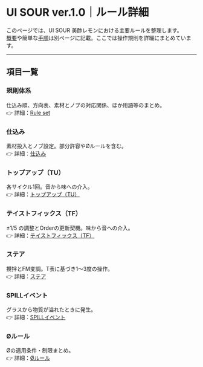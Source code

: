 # UI SOUR ver.1.0｜ルール詳細

このページでは、UI SOUR 美酢レモンにおける主要ルールを整理します。  
[概要](overview.md)や簡単な[手順](instruction.md)は別ページに記載。ここでは操作規則を詳細にまとめています。

---

## 項目一覧

### 規則体系
仕込み順、方向表、素材とノブの対応関係、ほか用語等のまとめ。  
👉 詳細：[Rule set](order.md)

### 仕込み
素材投入とノブ設定。部分許容やØルールを含む。  
👉 詳細：[仕込み](Preparation.md)

### トップアップ（TU）
各サイクル1回。音から味への介入。  
👉 詳細：[トップアップ（TU）](tu.md)

### テイストフィックス（TF）
±1/5 の調整とOrderの更新契機。味から音への介入。  
👉 詳細：[テイストフィックス（TF）](tf.md)

### ステア
攪拌とFM変調。T表に基づき1〜3度の操作。  
👉 詳細：[ステア](stir.md)

### SPILLイベント
グラスから物質が溢れたときに発生。  
👉 詳細：[SPILLイベント](spill.md)

### Øルール
Øの適用条件・制限まとめ。  
👉 詳細：[Øルール](Ø.md)
